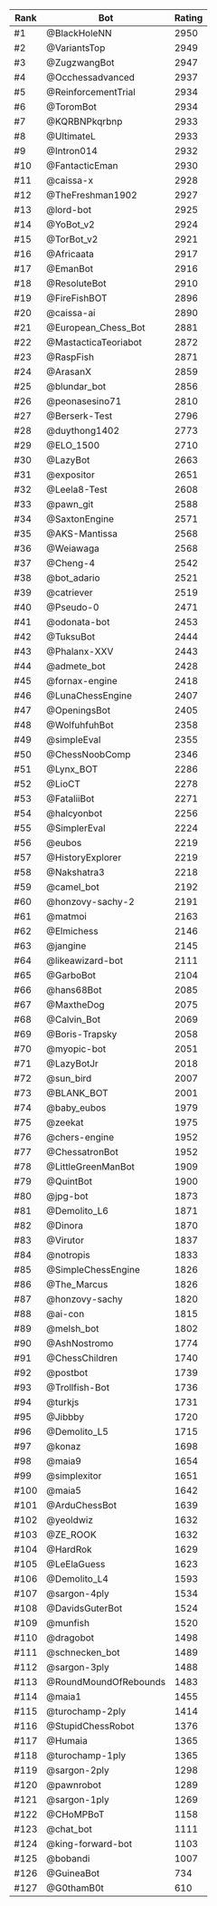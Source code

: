 Rank|Bot|Rating
---|---|---
#1|@BlackHoleNN|2950
#2|@VariantsTop|2949
#3|@ZugzwangBot|2947
#4|@Occhessadvanced|2937
#5|@ReinforcementTrial|2934
#6|@ToromBot|2934
#7|@KQRBNPkqrbnp|2933
#8|@UltimateL|2933
#9|@Intron014|2932
#10|@FantacticEman|2930
#11|@caissa-x|2928
#12|@TheFreshman1902|2927
#13|@lord-bot|2925
#14|@YoBot_v2|2924
#15|@TorBot_v2|2921
#16|@Africaata|2917
#17|@EmanBot|2916
#18|@ResoluteBot|2910
#19|@FireFishBOT|2896
#20|@caissa-ai|2890
#21|@European_Chess_Bot|2881
#22|@MastacticaTeoriabot|2872
#23|@RaspFish|2871
#24|@ArasanX|2859
#25|@blundar_bot|2856
#26|@peonasesino71|2810
#27|@Berserk-Test|2796
#28|@duythong1402|2773
#29|@ELO_1500|2710
#30|@LazyBot|2663
#31|@expositor|2651
#32|@Leela8-Test|2608
#33|@pawn_git|2588
#34|@SaxtonEngine|2571
#35|@AKS-Mantissa|2568
#36|@Weiawaga|2568
#37|@Cheng-4|2542
#38|@bot_adario|2521
#39|@catriever|2519
#40|@Pseudo-0|2471
#41|@odonata-bot|2453
#42|@TuksuBot|2444
#43|@Phalanx-XXV|2443
#44|@admete_bot|2428
#45|@fornax-engine|2418
#46|@LunaChessEngine|2407
#47|@OpeningsBot|2405
#48|@WolfuhfuhBot|2358
#49|@simpleEval|2355
#50|@ChessNoobComp|2346
#51|@Lynx_BOT|2286
#52|@LioCT|2278
#53|@FataliiBot|2271
#54|@halcyonbot|2256
#55|@SimplerEval|2224
#56|@eubos|2219
#57|@HistoryExplorer|2219
#58|@Nakshatra3|2218
#59|@camel_bot|2192
#60|@honzovy-sachy-2|2191
#61|@matmoi|2163
#62|@Elmichess|2146
#63|@jangine|2145
#64|@likeawizard-bot|2111
#65|@GarboBot|2104
#66|@hans68Bot|2085
#67|@MaxtheDog|2075
#68|@Calvin_Bot|2069
#69|@Boris-Trapsky|2058
#70|@myopic-bot|2051
#71|@LazyBotJr|2018
#72|@sun_bird|2007
#73|@BLANK_BOT|2001
#74|@baby_eubos|1979
#75|@zeekat|1975
#76|@chers-engine|1952
#77|@ChessatronBot|1952
#78|@LittleGreenManBot|1909
#79|@QuintBot|1900
#80|@jpg-bot|1873
#81|@Demolito_L6|1871
#82|@Dinora|1870
#83|@Virutor|1837
#84|@notropis|1833
#85|@SimpleChessEngine|1826
#86|@The_Marcus|1826
#87|@honzovy-sachy|1820
#88|@ai-con|1815
#89|@melsh_bot|1802
#90|@AshNostromo|1774
#91|@ChessChildren|1740
#92|@postbot|1739
#93|@Trollfish-Bot|1736
#94|@turkjs|1731
#95|@Jibbby|1720
#96|@Demolito_L5|1715
#97|@konaz|1698
#98|@maia9|1654
#99|@simplexitor|1651
#100|@maia5|1642
#101|@ArduChessBot|1639
#102|@yeoldwiz|1632
#103|@ZE_ROOK|1632
#104|@HardRok|1629
#105|@LeElaGuess|1623
#106|@Demolito_L4|1593
#107|@sargon-4ply|1534
#108|@DavidsGuterBot|1524
#109|@munfish|1520
#110|@dragobot|1498
#111|@schnecken_bot|1489
#112|@sargon-3ply|1488
#113|@RoundMoundOfRebounds|1483
#114|@maia1|1455
#115|@turochamp-2ply|1414
#116|@StupidChessRobot|1376
#117|@Humaia|1365
#118|@turochamp-1ply|1365
#119|@sargon-2ply|1298
#120|@pawnrobot|1289
#121|@sargon-1ply|1269
#122|@CHoMPBoT|1158
#123|@chat_bot|1111
#124|@king-forward-bot|1103
#125|@bobandi|1007
#126|@GuineaBot|734
#127|@G0thamB0t|610

